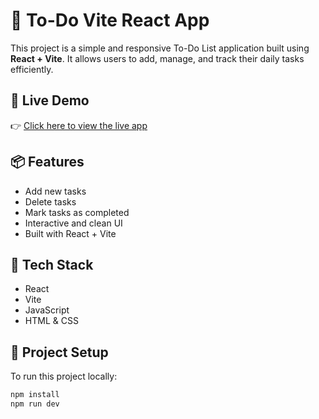 # 📝 To-Do Vite React App

This project is a simple and responsive To-Do List application built using **React + Vite**. It allows users to add, manage, and track their daily tasks efficiently.

## 🚀 Live Demo

👉 [Click here to view the live app](https://todo-react-gopi.netlify.app)

## 📦 Features

- Add new tasks
- Delete tasks
- Mark tasks as completed
- Interactive and clean UI
- Built with React + Vite

## 📁 Tech Stack

- React
- Vite
- JavaScript
- HTML & CSS

## 🧠 Project Setup

To run this project locally:

```bash
npm install
npm run dev
